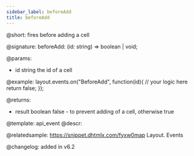 ```yaml
---
sidebar_label: beforeAdd
title: beforeAdd
---          
```


@short: fires before adding a cell

@signature: beforeAdd: (id: string) => boolean | void;

@params:
- id		string		the id of a cell

@example:
layout.events.on("BeforeAdd", function(id){
	// your logic here
    return false;
});

@returns:
- result	boolean		false - to prevent adding of a cell, otherwise true


@template: api_event
@descr:

@relatedsample: https://snippet.dhtmlx.com/fyxw0map	Layout. Events

@changelog:
added in v6.2


